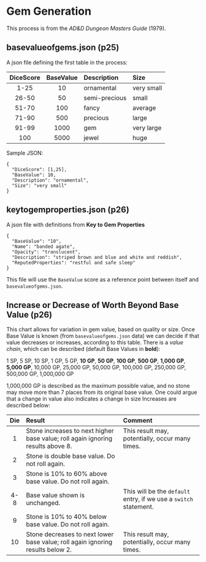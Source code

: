 # Gem Generation

This process is from the *AD&D Dungeon Masters Guide* (1979).

## basevalueofgems.json (p25)

A json file defining the first table in the process:

| DiceScore | BaseValue | Description | Size |
| :-------: | :-------: | :---------- | :--- |
| 1-25 | 10 | ornamental | very small |
| 26-50 | 50 | semi-precious | small |
| 51-70 | 100 | fancy | average |
| 71-90 | 500 | precious | large |
| 91-99 | 1000 | gem | very large |
| 100 | 5000 | jewel | huge |

Sample JSON:

```
{
  "DiceScore": [1,25],
  "BaseValue": 10,
  "Description": "ornamental",
  "Size": "very small"
}
```

## keytogemproperties.json (p26)

A json file with definitions from **Key to Gem Properties**

```
{
  "BaseValue": "10",
  "Name": "banded agate",
  "Opacity": "translucent",
  "Description": "striped brown and blue and white and reddish",
  "ReputedProperties": "restful and safe sleep"
}
```

This file will use the ``BaseValue`` score as a reference point between itself and ``basevalueofgems.json``.

## Increase or Decrease of Worth Beyond Base Value (p26)

This chart allows for variation in gem value, based on quality or size. Once Base Value is known (from ``basevalueofgems.json`` data) we can decide if that value decreases or increases, according to this table. There is a _value chain_, which can be described (default Base Values in **bold**):

1 SP, 5 SP, 10 SP, 1 GP, 5 GP, **10 GP**, **50 GP**, **100 GP**, **500 GP**, **1,000 GP**, **5,000 GP**, 10,000 GP, 25,000 GP, 50,000 GP, 100,000 GP, 250,000 GP, 500,000 GP, 1,000,000 GP

1,000,000 GP is described as the maximum possible value, and no stone may move more than 7 places from its original base value. One could argue that a change in value also indicates a change in size Increases are described below:

| Die | Result | Comment |
| :-: | :----- | :------ |
|1 | Stone increases to next higher base value; roll again ignoring results above 8. | This result may, potentially, occur many times. |
| 2 | Stone is double base value. Do not roll again. |  |
| 3 | Stone is 10% to 60% above base value. Do not roll again. |  |
| 4-8 | Base value shown is unchanged. | This will be the ``default`` entry, if we use a ``switch`` statement. |
| 9 | Stone is 10% to 40%  below base value. Do not roll again. |  |
| 10 | Stone decreases to next lower base value; roll again ignoring results below 2. | This result may, potentially, occur many times. |
